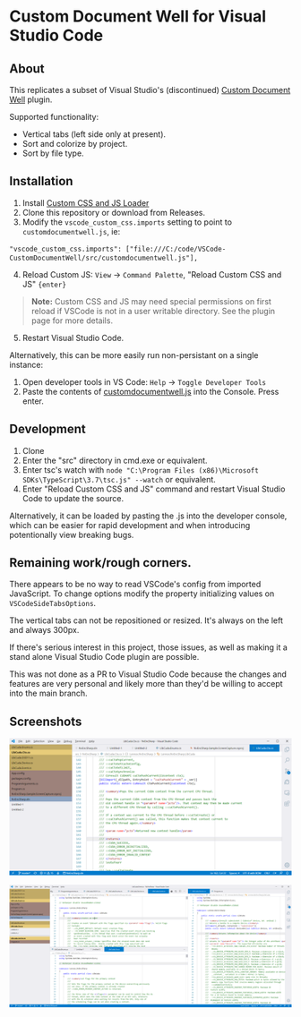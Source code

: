 # Custom Document Well for Visual Studio Code

## About
This replicates a subset of Visual Studio's (discontinued)
[Custom Document Well](https://marketplace.visualstudio.com/items?itemName=VisualStudioPlatformTeam.CustomDocumentWell)
plugin.

Supported functionality:
* Vertical tabs (left side only at present).
* Sort and colorize by project.
* Sort by file type.

## Installation
1. Install [Custom CSS and JS Loader](https://marketplace.visualstudio.com/items?itemName=be5invis.vscode-custom-css)
2. Clone this repository or download from Releases.
3. Modify the `vscode_custom_css.imports` setting to point to `customdocumentwell.js`, ie:
```
"vscode_custom_css.imports": ["file:///C:/code/VSCode-CustomDocumentWell/src/customdocumentwell.js"],
```
4. Reload Custom JS: `View` -> `Command Palette`, "Reload Custom CSS and JS" `{enter}`
> **Note:** Custom CSS and JS may need special permissions on first reload if VSCode is not in a user writable directory. See the plugin page for more details.
5. Restart Visual Studio Code.

Alternatively, this can be more easily run non-persistant on a single instance:
1. Open developer tools in VS Code: `Help` -> `Toggle Developer Tools`
2. Paste the contents of [customdocumentwell.js](/out/customdocumentwell.js) into the Console. Press enter.

## Development
1. Clone
2. Enter the "src" directory in cmd.exe or equivalent.
3. Enter tsc's watch with `node "C:\Program Files (x86)\Microsoft SDKs\TypeScript\3.7\tsc.js" --watch` or equivalent.
4. Enter "Reload Custom CSS and JS" command and restart Visual Studio Code to update the source.

Alternatively, it can be loaded by pasting the .js into the developer console,
which can be easier for rapid development and when introducing potentionally
view breaking bugs.

## Remaining work/rough corners.

There appears to be no way to read VSCode's config from imported JavaScript. To
change options modify the property initializing values on `VSCodeSideTabsOptions`.

The vertical tabs can not be repositioned or resized. It's always on the left
and always 300px.

If there's serious interest in this project, those issues, as well as making it
a stand alone Visual Studio Code plugin are possible.

This was not done as a PR to Visual Studio Code because the changes and features
are very personal and likely more than they'd be willing to accept into the main
branch.

## Screenshots

![Screenshot](/screenshots/sample-screenshot-a.png?raw=true)

![Screenshot](/screenshots/sample-screenshot-b.png?raw=true)